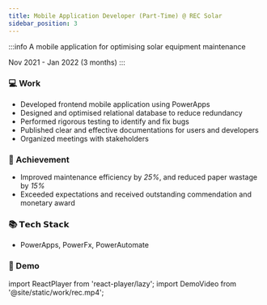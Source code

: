 ```yaml
---
title: Mobile Application Developer (Part-Time) @ REC Solar
sidebar_position: 3
---
```


:::info
A mobile application for optimising solar equipment maintenance

Nov 2021 - Jan 2022 (3 months)
:::

### 💻 Work

- Developed frontend mobile application using PowerApps
- Designed and optimised relational database to reduce redundancy
- Performed rigorous testing to identify and fix bugs
- Published clear and effective documentations for users and developers
- Organized meetings with stakeholders

### 🥇 Achievement

- Improved maintenance efficiency by _25%_, and reduced paper wastage by _15%_
- Exceeded expectations and received outstanding commendation and monetary award

### 📚 𝗧𝗲𝗰𝗵 𝗦𝘁𝗮𝗰𝗸

- PowerApps, PowerFx, PowerAutomate

### 🎥 Demo

import ReactPlayer from 'react-player/lazy';
import DemoVideo from '@site/static/work/rec.mp4';

<ReactPlayer url={DemoVideo} controls={true} width="100%" wrapper="p" />
